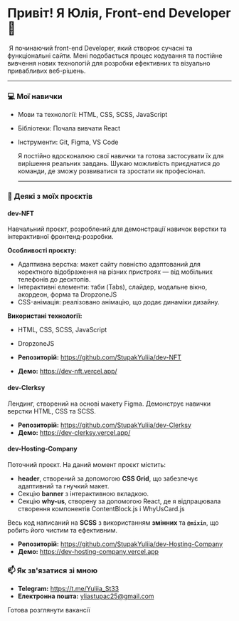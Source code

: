 # Привіт! Я Юлія, Front-end Developer  👋
​  Я починаючий front-end Developer, який створює сучасні та функціональні сайти. 
  Мені подобається процес кодування та постійне вивчення нових технологій для розробки ефективних та візуально привабливих веб-рішень.

  ---

### 💻 Мої навички

* Мови та технології: HTML, CSS, SCSS, JavaScript
* Бібліотеки:  Почала вивчати React
* Інструменти: Git, Figma, VS Code
  
  ​Я постійно вдосконалюю свої навички та готова застосувати їх для вирішення реальних завдань. 
  Шукаю можливість приєднатися до команди, де зможу розвиватися та зростати як професіонал.

  ---

### 🚀 Деякі з моїх проєктів

#### **dev-NFT**
Навчальний проєкт, розроблений для демонстрації навичок верстки та інтерактивної фронтенд-розробки.

**Особливості проєкту:**
 * Адаптивна верстка: макет сайту повністю адаптований для коректного відображення на різних пристроях — від мобільних телефонів до десктопів.
 * Інтерактивні елементи: таби (Tabs), слайдер, модальне вікно, акордеон, форма та DropzoneJS
 * CSS-анімація: реалізовано анімацію, що додає динаміки дизайну.
   
**Використані технології:**
 * HTML, CSS, SCSS, JavaScript
 * DropzoneJS
      
* **Репозиторій:** https://github.com/StupakYuliia/dev-NFT
* **Демо:** https://dev-nft.vercel.app/
  
      
#### **dev-Clerksy** 
Лендинг, створений на основі макету Figma.
Демонструє навички верстки HTML, CSS та SCSS.

* **Репозиторій:** https://github.com/StupakYuliia/dev-Clerksy
* **Демо:** https://dev-clerksy.vercel.app/
  
      
#### **dev-Hosting-Company** 
Поточний проєкт. 
На даний момент проєкт містить:
* **header**, створений за допомогою **CSS Grid**, що забезпечує адаптивний та гнучкий макет.
* Секцію **banner** з інтерактивною вкладкою.
* Секцію **why-us**, створену за допомогою React, де я відпрацювала створення компонентів ContentBlock.js і WhyUsCard.js

Весь код написаний на **SCSS** з використанням **змінних** та **`@mixin`**, що робить його чистим та ефективним.

* **Репозиторій:** https://github.com/StupakYuliia/dev-Hosting-Company
* **Демо:** https://dev-hosting-company.vercel.app

### 📫 Як зв'язатися зі мною
* **Telegram:** https://t.me/Yuliia_St33
* **Електронна пошта:** yliastupac25@gmail.com

Готова розглянути вакансії
